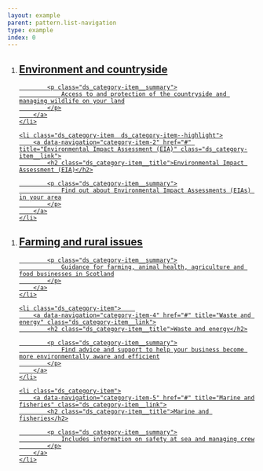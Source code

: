 ```yaml
---
layout: example
parent: pattern.list-navigation
type: example
index: 0
---
```


<ol class="ds_category-list  ds_category-list--highlight">
    <li class="ds_category-item  ds_category-item--highlight">
        <a data-navigation="category-item-1" href="#" title="Environment and countryside" class="ds_category-item__link">
            <h2 class="ds_category-item__title">Environment and countryside</h2>

            <p class="ds_category-item__summary">
                Access to and protection of the countryside and managing wildlife on your land
            </p>
        </a>
    </li>

    <li class="ds_category-item  ds_category-item--highlight">
        <a data-navigation="category-item-2" href="#" title="Environmental Impact Assessment (EIA)" class="ds_category-item__link">
            <h2 class="ds_category-item__title">Environmental Impact Assessment (EIA)</h2>

            <p class="ds_category-item__summary">
                Find out about Environmental Impact Assessments (EIAs) in your area
            </p>
        </a>
    </li>
</ol>

<ol class="ds_category-list">
    <li class="ds_category-item">
        <a data-navigation="category-item-3" href="#" title="Farming and rural issues" class="ds_category-item__link">
            <h2 class="ds_category-item__title">Farming and rural issues</h2>

            <p class="ds_category-item__summary">
                Guidance for farming, animal health, agriculture and food businesses in Scotland
            </p>
        </a>
    </li>

    <li class="ds_category-item">    
        <a data-navigation="category-item-4" href="#" title="Waste and energy" class="ds_category-item__link">
            <h2 class="ds_category-item__title">Waste and energy</h2>

            <p class="ds_category-item__summary">
                Find advice and support to help your business become more environmentally aware and efficient
            </p>
        </a>
    </li>

    <li class="ds_category-item">
        <a data-navigation="category-item-5" href="#" title="Marine and fisheries" class="ds_category-item__link">
            <h2 class="ds_category-item__title">Marine and fisheries</h2>

            <p class="ds_category-item__summary">
                Includes information on safety at sea and managing crew
            </p>
        </a>
    </li>
</ol>
